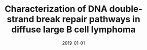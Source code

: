 ---
title: "Characterization of DNA double‐strand break repair pathways in diffuse large B cell lymphoma"
collection: publications
category: journal
permalink: /publication/2019-01-01-dsb-lymphoma
excerpt: 'This paper characterizes DNA double-strand break repair pathways in diffuse large B cell lymphoma.'
date: 2019-01-01
venue: 'Molecular Carcinogenesis'
paperurl: 'https://onlinelibrary.wiley.com/doi/10.1002/mc.22922'
citation: 'Gopalakrishnan, V., Dahal, S., Radha, G., Sharma, S., Raghavan, S.C., et al. (2019). &quot;Characterization of DNA double‐strand break repair pathways in diffuse large B cell lymphoma.&quot; <i>Molecular Carcinogenesis</i>. 58(2), 219-233.'
---